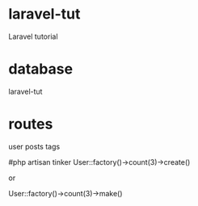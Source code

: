 # laravel-tut
Laravel tutorial


# database
laravel-tut

# routes
user
posts
tags


#php artisan tinker
User::factory()->count(3)->create()

or

User::factory()->count(3)->make()
